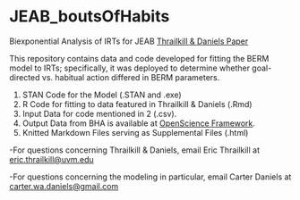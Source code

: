 # JEAB_boutsOfHabits
Biexponential Analysis of IRTs for JEAB [Thrailkill &amp; Daniels Paper](https://onlinelibrary.wiley.com/doi/full/10.1002/jeab.896)

This repository contains data and code developed for fitting the BERM model to IRTs; specifically, it was deployed to determine whether goal-directed vs. habitual action differed in BERM parameters. 

1. STAN Code for the Model (.STAN and .exe)
2. R Code for fitting to data featured in Thrailkill & Daniels (.Rmd)
3. Input Data for code mentioned in 2 (.csv).
4. Output Data from BHA is available at [OpenScience Framework](https://doi.org/10.17605/OSF.IO/BFJ5U). 
5. Knitted Markdown Files serving as Supplemental Files (.html)

-For questions concerning Thrailkill & Daniels, email Eric Thrailkill at eric.thrailkill@uvm.edu

-For questions concerning the modeling in particular, email Carter Daniels at carter.wa.daniels@gmail.com 
